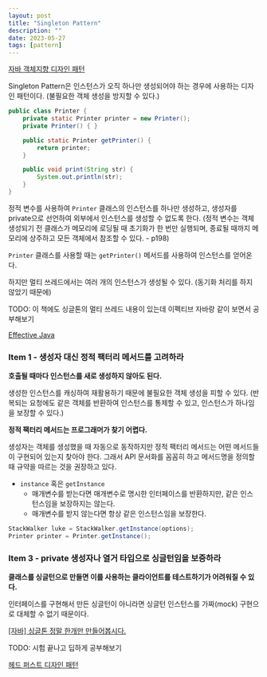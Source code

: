 ```yaml
---
layout: post
title: "Singleton Pattern"
description: ""
date: 2023-05-27
tags: [pattern]
---
```


<a href="http://www.yes24.com/Product/Goods/12501269">자바 객체지향 디자인 패턴</a>

Singleton Pattern은 인스턴스가 오직 하나만 생성되어야 하는 경우에 사용하는 디자인 패턴이다. (불필요한 객체 생성을 방지할 수 있다.)

```java
public class Printer {
    private static Printer printer = new Printer();
    private Printer() { }

    public static Printer getPrinter() {
        return printer;
    }

    public void print(String str) {
        System.out.println(str);
    }
}
```

정적 변수를 사용하여 `Printer` 클래스의 인스턴스를 하나만 생성하고, 생성자를 private으로 선언하여 외부에서 인스턴스를 생성할 수 없도록 한다. (정적 변수는 객체 생성되기 전 클래스가 메모리에 로딩될 때 초기화가 한 번만 실행되며, 종료될 때까지 메모리에 상주하고 모든 객체에서 참조할 수 있다. - p198)

`Printer` 클래스를 사용할 때는 `getPrinter()` 메서드를 사용하여 인스턴스를 얻어온다.

하지만 멀티 쓰레드에서는 여러 개의 인스턴스가 생성될 수 있다. (동기화 처리를 하지 않았기 때문에)

TODO: 이 책에도 싱글톤의 멀티 쓰레드 내용이 있는데 이펙티브 자바랑 같이 보면서 공부해보기

<a href="http://www.yes24.com/Product/Goods/65551284">Effective Java</a>

### Item 1 - 생성자 대신 정적 팩터리 메서드를 고려하라

**호출될 때마다 인스턴스를 새로 생성하지 않아도 된다.**

생성한 인스턴스를 캐싱하여 재활용하기 때문에 불필요한 객체 생성을 피할 수 있다. (반복되는 요청에도 같은 객체를 반환하여 인스턴스를 통제할 수 있고, 인스턴스가 하나임을 보장할 수 있다.)

**정적 팩터리 메서드는 프로그래머가 찾기 어렵다.**

생성자는 객체를 생성했을 때 자동으로 동작하지만 정적 팩터리 메서드는 어떤 메서드들이 구현되어 있는지 찾아야 한다. 그래서 API 문서화를 꼼꼼히 하고 메서드명을 정의할 때 규약을 따르는 것을 권장하고 있다. 

* `instance` 혹은 `getInstance`
    * 매개변수를 받는다면 매개변수로 명시한 인터페이스를 반환하지만, 같은 인스턴스임을 보장하지는 않는다.
    * 매개변수를 받지 않는다면 항상 같은 인스턴스임을 보장한다.

```java
StackWalker luke = StackWalker.getInstance(options);
Printer printer = Printer.getInstance();
```

### Item 3 - private 생성자나 열거 타입으로 싱글턴임을 보증하라

**클래스를 싱글턴으로 만들면 이를 사용하는 클라이언트를 테스트하기가 어려워질 수 있다.**

인터페이스를 구현해서 만든 싱글턴이 아니라면 싱글턴 인스턴스를 가짜(mock) 구현으로 대체할 수 없기 때문이다.

<a href="https://velog.io/@skyepodium/%EC%8B%B1%EA%B8%80%ED%86%A4-%EC%A0%95%EB%A7%90-%ED%95%9C%EA%B0%9C%EB%A7%8C-%EB%A7%8C%EB%93%A4%EC%96%B4%EB%B4%85%EC%8B%9C%EB%8B%A4">[자바] 싱글톤 정말 한개만 만들어봅시다.</a>

TODO: 시험 끝나고 딥하게 공부해보기

<a href="http://www.yes24.com/Product/Goods/108192370">헤드 퍼스트 디자인 패턴</a>
